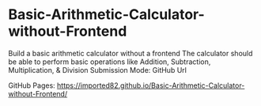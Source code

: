 # Basic-Arithmetic-Calculator-without-Frontend

Build a basic arithmetic calculator without a frontend
The calculator should be able to perform basic operations like Addition, Subtraction, Multiplication, & Division
Submission Mode: GitHub Url

GitHub Pages: https://imported82.github.io/Basic-Arithmetic-Calculator-without-Frontend/
